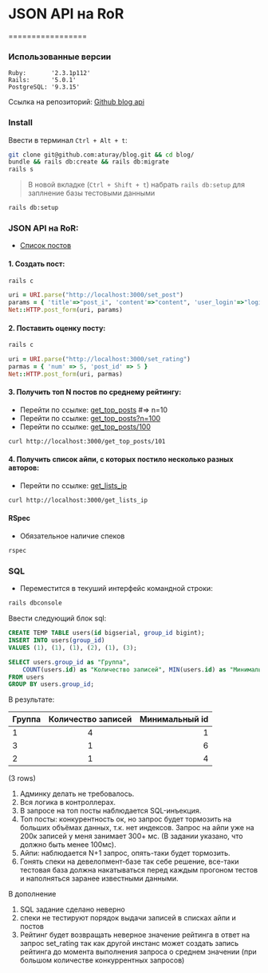 # JSON API на RoR
=================

### Использованные версии
	Ruby:       '2.3.1p112'
	Rails:      '5.0.1'
	PostgreSQL: '9.3.15'

Ссылка на репозиторий: [Github blog api](git@github.com:aturay/blog.git)     

### Install

Ввести в терминал `Ctrl + Alt + t`: 
```bash
git clone git@github.com:aturay/blog.git && cd blog/
bundle && rails db:create && rails db:migrate
rails s
```

> В новой вкладке (`Ctrl + Shift + t`) набрать `rails db:setup` для заплнение базы тестовыми данными
```bash
rails db:setup
```

### JSON API на RoR:
 
* [Список постов](http://localhost:3000/)

#### 1. Создать пост:
```bash
rails c
```
```ruby
uri = URI.parse("http://localhost:3000/set_post")
params = { 'title'=>"post_i", 'content'=>"content", 'user_login'=>"login_101)}", "ip"=>"192.168.0.50}" }
Net::HTTP.post_form(uri, params)
```

#### 2. Поставить оценку посту:
```bash
rails c
```
```ruby
uri = URI.parse("http://localhost:3000/set_rating")
parmas = { 'num' => 5, 'post_id' => 5 }
Net::HTTP.post_form(uri, parmas)
```

#### 3. Получить топ N постов по среднему рейтингу:

* Перейти по ссылке: [get_top_posts](http://localhost:3000/get_top_posts) #=> n=10
* Перейти по ссылке: [get_top_posts?n=100](http://localhost:3000/get_top_posts?n=100)
* Перейти по ссылке: [get_top_posts/100](http://localhost:3000/get_top_posts/100) 
```bash
curl http://localhost:3000/get_top_posts/101
```

#### 4. Получить список айпи, с которых постило несколько разных авторов:	
* Перейти по ссылке: [get_lists_ip](http://localhost:3000/get_lists_ip)
```bash
curl http://localhost:3000/get_lists_ip
```

#### RSpec
* Обязательное наличие спеков
```bash
rspec
```

### SQL
* Переместится в текуший интерфейс командной строки:
```bash
rails dbconsole
```

Ввести следующий блок sql:
```SQL
CREATE TEMP TABLE users(id bigserial, group_id bigint);
INSERT INTO users(group_id) 
VALUES (1), (1), (1), (2), (1), (3);

SELECT users.group_id as "Группа", 
	COUNT(users.id) as "Количество записей", MIN(users.id) as "Минимальный id"
FROM users 
GROUP BY users.group_id;
```
В результате:

| Группа | Количество записей | Минимальный id | 
| ------ |:------------------:| --------------:|
|      1 |                  4 |              1 |
|      3 |                  1 |              6 |
|      2 |                  1 |              4 |

(3 rows)


1. Админку делать не требовалось.
2. Вся логика в контроллерах.
3. В запросе на топ посты наблюдается SQL-инъекция.
4. Топ посты: конкурентность ок, 
	но запрос будет тормозить на больших объёмах данных, 
	т.к. нет индексов. 
	Запрос на айпи уже на 200к записей у меня занимает 300+ мс. 
	(В задании указано, что должно быть менее 100мс).
5. Айпи: наблюдается N+1 запрос, опять-таки будет тормозить.
6. Гонять спеки на девелопмент-базе так себе решение, 
	все-таки тестовая база должна накатываться 
	перед каждым прогоном тестов и наполняться заранее известными данными.

В дополнение
1. SQL задание сделано неверно
2. спеки не тестируют порядок выдачи записей в списках айпи и постов
3. Рейтинг будет возвращать неверное значение рейтинга в ответ на запрос set_rating так как другой инстанс может создать запись рейтинга до момента выполнения запроса о среднем значении (при большом количестве конкуррентных запросов)
